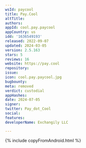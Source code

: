 ```yaml
---
wsId: paycool
title: Pay.Cool
altTitle: 
authors: 
appId: cool.pay.paycool
appCountry: us
idd: '1636549193'
released: 2022-09-07
updated: 2024-03-05
version: 2.5.163
stars: 5
reviews: 16
website: https://pay.cool
repository: 
issue: 
icon: cool.pay.paycool.jpg
bugbounty: 
meta: removed
verdict: custodial
appHashes: 
date: 2024-07-05
signer: 
twitter: Pay_dot_Cool
social: 
features: 
developerName: Exchangily LLC

---
```


{% include copyFromAndroid.html %}
